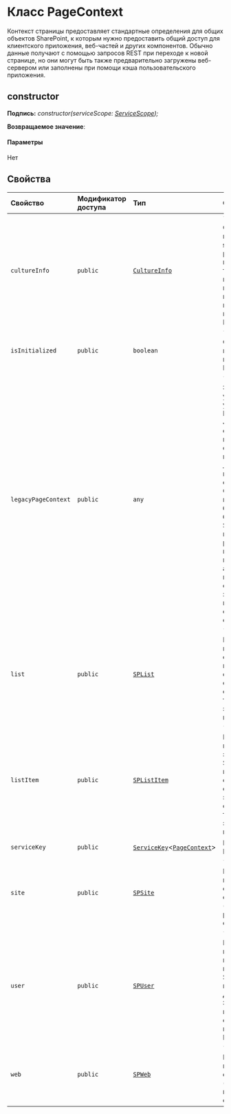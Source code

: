 # <a name="pagecontext-class"></a>Класс PageContext







Контекст страницы предоставляет стандартные определения для общих объектов SharePoint, к которым нужно предоставить общий доступ для клиентского приложения, веб-частей и других компонентов. Обычно данные получают с помощью запросов REST при переходе к новой странице, но они могут быть также предварительно загружены веб-сервером или заполнены при помощи кэша пользовательского приложения.


## <a name="constructor"></a>constructor


**Подпись:** _constructor(serviceScope: [ServiceScope](../sp-core-library/servicescope.md));_

**Возвращаемое значение**: 



#### <a name="parameters"></a>Параметры
Нет


## <a name="properties"></a>Свойства

| Свойство     | Модификатор доступа | Тип | Описание|
|:-------------|:----|:-------|:-----------|
|`cultureInfo`     | `public` | [`CultureInfo`](../sp-page-context/cultureinfo.md) | _Только для чтения._ Он предоставляет информацию о языке и региональных параметрах для текущего пользователя приложения. Этот класс используется в основном с классом PageContext. |
|`isInitialized`     | `public` | `boolean` | _Только для чтения._ Сообщает, была ли выполнена инициализация PageContext. |
|`legacyPageContext`     | `public` | `any` | _Только для чтения._ Это свойство упрощает перенос устаревшего кода. Возвращает объект JavaScript, содержимое которого похоже на содержимое переменной окна _spPageContextInfo из классических страниц. Содержимое этой переменной может быть изменено в будущих выпусках SharePoint. В новых проектах рекомендуем использовать в качестве альтернативы API платформы, так как они задокументированы и гарантируют обратную совместимость. |
|`list`     | `public` | [`SPList`](../sp-page-context/splist.md) | _Только для чтения._ Контекстная информация для списка SharePoint, в котором размещена страница. При отсутствии списка, связанного с текущей страницей, это свойство будет неопределенным. |
|`listItem`     | `public` | [`SPListItem`](../sp-page-context/splistitem.md) | _Только для чтения._ Контекстная информация для элемента списка SharePoint, в котором размещена страница. При отсутствии элемента списка, связанного с текущей страницей, это свойство будет неопределенным. |
|`serviceKey`     | `public` | [`ServiceKey`](../sp-core-library/servicekey.md)<[`PageContext`](../sp-page-context/pagecontext.md)> | Ключ службы для PageContext. |
|`site`     | `public` | [`SPSite`](../sp-page-context/spsite.md) | _Только для чтения._ Контекстная информация для семейства веб-сайтов SharePoint (сайта), в котором размещена страница. |
|`user`     | `public` | [`SPUser`](../sp-page-context/spuser.md) | _Только для чтения._ Предоставляет контекстную информацию для пользователя SharePoint, получающего доступ к странице. Этот класс используется в основном с классом PageContext. |
|`web`     | `public` | [`SPWeb`](../sp-page-context/spweb.md) | _Только для чтения._ Контекстная информация для сайта SharePoint (веб-сайта), на котором размещена страница. |







